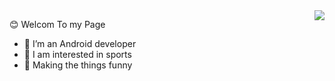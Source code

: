 <img align="right" src="https://github-readme-stats.vercel.app/api?username=ZhongFuCheng3y&show_icons=true&icon_color=CE1D2D&text_color=718096&bg_color=ffffff&hide_title=true" />

😊 Welcom To my Page
- 👀 I’m an Android developer
- 🏀 I am interested in sports
- 🎉 Making the things funny


<!---
fcy354268003/fcy354268003 is a ✨ special ✨ repository because its `README.md` (this file) appears on your GitHub profile.
You can click the Preview link to take a look at your changes.
--->
